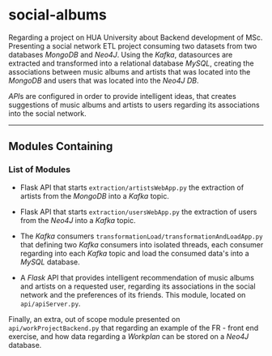 # social-albums
Regarding a project on HUA University about Backend development of MSc. Presenting a social
network ETL project consuming two datasets from two databases *MongoDB* and *Neo4J*. Using
the *Kafka*, datasources are extracted and transformed into a relational database *MySQL*,
creating the associations between music albums and artists that was located into the *MongoDB*
and users that was located into the *Neo4J DB*.

*API*s are configured in order to provide intelligent ideas, that creates suggestions
of music albums and artists to users regarding its associations into the social network.

---

## Modules Containing
### List of Modules

* Flask API that starts `extraction/artistsWebApp.py` the extraction of artists from the
*MongoDB* into a *Kafka* topic.

* Flask API that starts `extraction/usersWebApp.py` the extraction of users from the *Neo4J*
into a *Kafka* topic.

* The *Kafka* consumers `transformationLoad/transformationAndLoadApp.py` that defining
two *Kafka* consumers into isolated threads, each consumer regarding into each *Kafka*
topic and load the consumed data's into a *MySQL* database.

* A *Flask* API that provides intelligent recommendation of music albums and artists on
a requested user, regarding its associations in the social network and the preferences 
of its friends. This module, located on `api/apiServer.py`.


Finally, an extra, out of scope module presented on `api/workProjectBackend.py`
that regarding an example of the FR - front end exercise, and how
data regarding a *Workplan* can be stored on a *Neo4J* database.